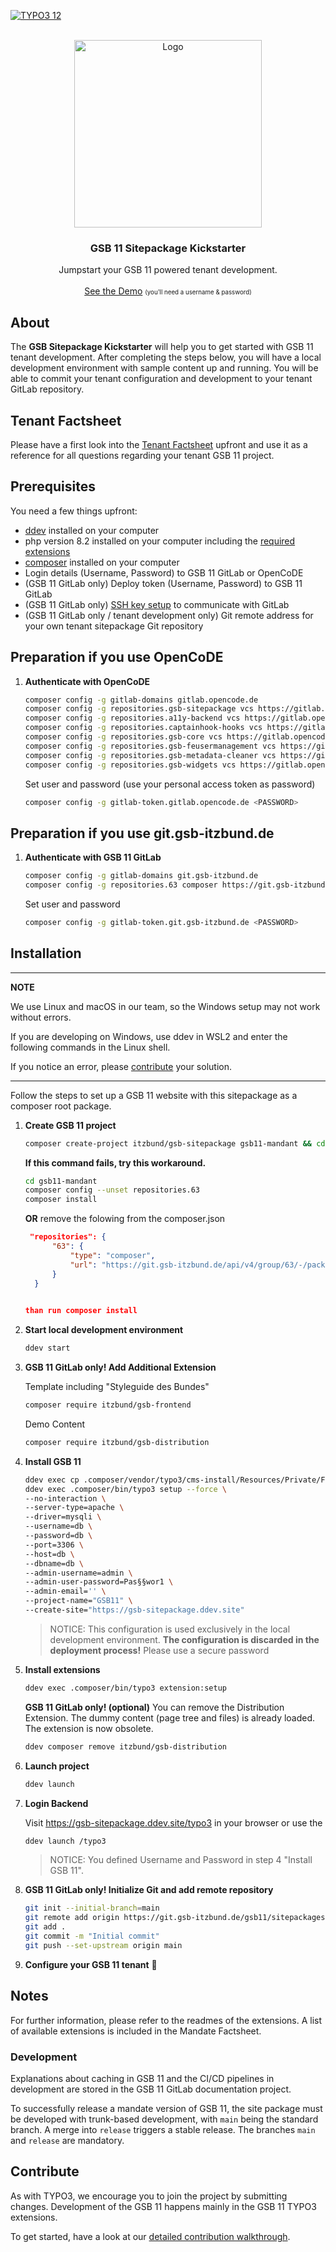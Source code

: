 <!--
SPDX-FileCopyrightText: 2024 Bundesrepublik Deutschland, vertreten durch das BMI/ITZBund

SPDX-License-Identifier: GPL-3.0-or-later
-->

<!-- PROJECT SHIELDS -->
[![TYPO3 12](https://img.shields.io/badge/TYPO3-12-orange.svg)](https://get.typo3.org/version/12)

<!-- PROJECT LOGO -->
<br />
<div align="center">
  <a href="https://gitlab.opencode.de/bmi/government-site-builder-11/extensions/gsb-sitepackage-kickstarter">
    <img src="https://produkt.gsb.bund.de/SiteGlobals/Frontend/Images/logo.png?__blob=normal&v=1" alt="Logo" width="300">
  </a>

<h3 align="center">GSB&nbsp;11 Sitepackage Kickstarter</h3>

  <p align="center">
    Jumpstart your GSB&nbsp;11 powered tenant development.
    <br>
    <br>
    <a href="https://demo.gsb-itzbund.de/">See the Demo</a>
    <small><small>(you'll need a username & password)</small></small>
  </p>
</div>

## About
The **GSB Sitepackage Kickstarter** will help you to get started with GSB&nbsp;11 tenant development. After completing the steps below, you will have a local development environment with sample content up and running. You will be able to commit your tenant configuration and development to your tenant GitLab repository.

## Tenant Factsheet
Please have a first look into the [Tenant Factsheet](https://gitlab.opencode.de/bmi/government-site-builder-11/extensions/gsb-sitepackage-kickstarter/-/blob/main/FACTSHEET.md) upfront and use it as a reference for all questions regarding your tenant GSB 11 project.

## Prerequisites
You need a few things upfront:

- [ddev][ddev-url] installed on your computer
- php version 8.2 installed on your computer including the [required extensions][typo3-requirements-url]
- [composer][composer-url] installed on your computer
- Login details (Username, Password) to GSB&nbsp;11 GitLab or OpenCoDE
- (GSB&nbsp;11 GitLab only) Deploy token (Username, Password) to GSB&nbsp;11 GitLab
- (GSB&nbsp;11 GitLab only) [SSH key setup][gitlab-ssh-url] to communicate with GitLab
- (GSB&nbsp;11 GitLab only / tenant development only) Git remote address for your own tenant sitepackage Git repository


## Preparation if you use OpenCoDE

1. **Authenticate with OpenCoDE**
   ```sh
   composer config -g gitlab-domains gitlab.opencode.de
   composer config -g repositories.gsb-sitepackage vcs https://gitlab.opencode.de/bmi/government-site-builder-11/extensions/gsb-sitepackage-kickstarter.git
   composer config -g repositories.a11y-backend vcs https://gitlab.opencode.de/bmi/government-site-builder-11/extensions/a11y_backend.git
   composer config -g repositories.captainhook-hooks vcs https://gitlab.opencode.de/bmi/government-site-builder-11/extensions/captainhook-hooks.git
   composer config -g repositories.gsb-core vcs https://gitlab.opencode.de/bmi/government-site-builder-11/extensions/gsb_core.git
   composer config -g repositories.gsb-feusermanagement vcs https://gitlab.opencode.de/bmi/government-site-builder-11/extensions/gsb_feusermanagement.git
   composer config -g repositories.gsb-metadata-cleaner vcs https://gitlab.opencode.de/bmi/government-site-builder-11/extensions/gsb_metadata_cleaner.git
   composer config -g repositories.gsb-widgets vcs https://gitlab.opencode.de/bmi/government-site-builder-11/extensions/gsb_widgets.git
   ```

   Set user and password (use your personal access token as password)
   ```sh
   composer config -g gitlab-token.gitlab.opencode.de <PASSWORD>
   ```

## Preparation if you use git.gsb-itzbund.de

1. **Authenticate with GSB&nbsp;11 GitLab**
   ```sh
   composer config -g gitlab-domains git.gsb-itzbund.de
   composer config -g repositories.63 composer https://git.gsb-itzbund.de/api/v4/group/63/-/packages/composer/packages.json
   ```

   Set user and password
   ```sh
   composer config -g gitlab-token.git.gsb-itzbund.de <PASSWORD>
   ```

## Installation

---
**NOTE**

We use Linux and macOS in our team, so the Windows setup may not work without errors.

If you are developing on Windows, use ddev in WSL2 and enter the following commands in the Linux shell.

If you notice an error, please [contribute](#contribute) your solution.

---

Follow the steps to set up a GSB&nbsp;11 website with this sitepackage as a composer root package.

1. **Create GSB&nbsp;11 project**
   ```sh
   composer create-project itzbund/gsb-sitepackage gsb11-mandant && cd gsb11-mandant
   ``` 
   **If this command fails, try this workaround.**

    ```sh
   cd gsb11-mandant
   composer config --unset repositories.63
   composer install
   
   ```
   **OR**
   remove the folowing from the composer.json
      ```json
       "repositories": {
            "63": {
                "type": "composer",
                "url": "https://git.gsb-itzbund.de/api/v4/group/63/-/packages/composer/packages.json"
            }
        }
   
       
    than run composer install
   ``` 
1. **Start local development environment**
   ```sh
   ddev start
   ```

1. **GSB&nbsp;11 GitLab only! Add Additional Extension**

   Template including "Styleguide des Bundes"

    ```sh
    composer require itzbund/gsb-frontend
    ```

   Demo Content

    ```sh
    composer require itzbund/gsb-distribution
    ```

1. **Install GSB&nbsp;11**
   ```sh
   ddev exec cp .composer/vendor/typo3/cms-install/Resources/Private/FolderStructureTemplateFiles/root-htaccess .build/public/.htaccess && \
   ddev exec .composer/bin/typo3 setup --force \
   --no-interaction \
   --server-type=apache \
   --driver=mysqli \
   --username=db \
   --password=db \
   --port=3306 \
   --host=db \
   --dbname=db \
   --admin-username=admin \
   --admin-user-password=Pas§§wor1 \
   --admin-email='' \
   --project-name="GSB11" \
   --create-site="https://gsb-sitepackage.ddev.site"
   ```
   > NOTICE:
   > This configuration is used exclusively in the local development environment.
   > **The configuration is discarded in the deployment process!**
   > Please use a secure password

1. **Install extensions**
   ```sh
   ddev exec .composer/bin/typo3 extension:setup
   ```

   **GSB&nbsp;11 GitLab only! (optional)** You can remove the Distribution Extension. The dummy content (page tree and files) is already loaded. The extension is now obsolete.
   ```sh
   ddev composer remove itzbund/gsb-distribution
   ```

1. **Launch project**
   ```sh
   ddev launch
   ```

1. **Login Backend**

   Visit https://gsb-sitepackage.ddev.site/typo3 in your browser
   or use the
   ```sh
   ddev launch /typo3
   ```
   > NOTICE: You defined Username and Password in step 4 "Install GSB 11".

1. **GSB&nbsp;11 GitLab only! Initialize Git and add remote repository**
   ```sh
   git init --initial-branch=main
   git remote add origin https://git.gsb-itzbund.de/gsb11/sitepackages/<NAME OF YOUR TENANT SITEPACKAGE REPOSITORY>
   git add .
   git commit -m "Initial commit"
   git push --set-upstream origin main
   ```

1. **Configure your GSB&nbsp;11 tenant** 🚀

<!--
1. **Login into the editor backend**
TBD
add Password
1. **Remove extensions you don't need**
TBD
1. **Configure your GSB**
TBD
-->

## Notes

For further information, please refer to the readmes of the extensions. A list of available extensions is included in the Mandate Factsheet.


### Development

Explanations about caching in GSB 11 and the CI/CD pipelines in development are stored in the GSB 11 GitLab documentation project.

To successfully release a mandate version of GSB 11, the site package must be developed with trunk-based development, with `main` being the standard branch. A merge into `release` triggers a stable release. The branches `main` and `release` are mandatory.



## Contribute
As with TYPO3, we encourage you to join the project by submitting changes. Development of the GSB&nbsp;11 happens mainly in the GSB&nbsp;11 TYPO3 extensions.

To get started, have a look at our [detailed contribution walkthrough](https://gitlab.opencode.de/bmi/government-site-builder-11/extensions/gitlab-profile/-/blob/main/CONTRIBUTING.md).

<!-- MARKDOWN LINKS & IMAGES -->
<!-- https://www.markdownguide.org/basic-syntax/#reference-style-links -->
[composer-url]: https://getcomposer.org/doc/00-intro.md#installation-linux-unix-macos
[ddev-url]: https://ddev.readthedocs.io/en/stable/
[gitlab-ssh-url]: https://docs.gitlab.com/ee/user/ssh.html
[typo3-requirements-url]: https://docs.typo3.org/m/typo3/tutorial-getting-started/12.4/en-us/SystemRequirements/Index.html
